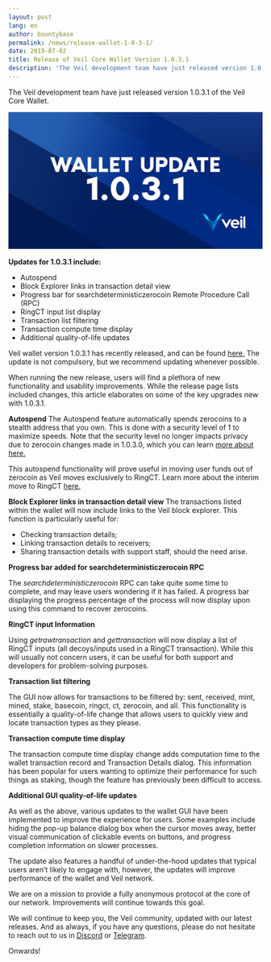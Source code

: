 ```yaml
---
layout: post
lang: en
author: bountybase
permalink: /news/release-wallet-1-0-3-1/
date: 2019-07-02
title: Release of Veil Core Wallet Version 1.0.3.1
description: 'The Veil development team have just released version 1.0.3.1 of the Veil Core Wallet.'
---
```


The Veil development team have just released version 1.0.3.1 of the Veil Core Wallet.

![](/uploads/blog/2019-07-02-wallet.png)

**Updates for 1.0.3.1 include:**

   -   Autospend  
   -   Block Explorer links in transaction detail view    
   -   Progress bar for searchdeterministiczerocoin Remote Procedure Call (RPC)   
   -   RingCT input list display   
   -   Transaction list filtering    
   -   Transaction compute time display 
   -   Additional quality-of-life updates

Veil wallet version 1.0.3.1 has recently released, and can be found [here.](https://github.com/Veil-Project/veil/releases) The update is not compulsory, but we recommend updating whenever possible.

When running the new release, users will find a plethora of new functionality and usability improvements. While the release page lists included changes, this article elaborates on some of the key upgrades new with 1.0.3.1.

**Autospend**
The Autospend feature automatically spends zerocoins to a stealth address that you own. This is done with a security level of 1 to maximize speeds. Note that the security level no longer impacts privacy due to zerocoin changes made in 1.0.3.0, which you can learn [more about here.](https://veil-project.com/blog/zerocoin-exploit/)


This autospend functionality will prove useful in moving user funds out of zerocoin as Veil moves exclusively to RingCT. Learn more about the interim move to RingCT [here.](https://veil-project.com/blog/2019-06-25-team-meeting/)


**Block Explorer links in transaction detail view**
The transactions listed within the wallet will now include links to the Veil block explorer. This function is particularly useful for:

-   Checking transaction details;   
-   Linking transaction details to receivers;    
-   Sharing transaction details with support staff, should the need arise.


**Progress bar added for searchdeterministiczerocoin RPC**


The *searchdeterministiczerocoin* RPC can take quite some time to complete, and may leave users wondering if it has failed. A progress bar displaying the progress percentage of the process will now display upon using this command to recover zerocoins.

**RingCT input Information**


Using *getrawtransaction* and *gettransaction* will now display a list of RingCT inputs (all decoys/inputs used in a RingCT transaction). While this will usually not concern users, it can be useful for both support and developers for problem-solving purposes.

**Transaction list filtering**

The GUI now allows for transactions to be filtered by: sent, received, mint, mined, stake, basecoin, ringct, ct, zerocoin, and all. This functionality is essentially a quality-of-life change that allows users to quickly view and locate transaction types as they please.

**Transaction compute time display**

The transaction compute time display change adds computation time to the wallet transaction record and Transaction Details dialog. This information has been popular for users wanting to optimize their performance for such things as staking, though the feature has previously been difficult to access.

**Additional GUI quality-of-life updates**

As well as the above, various updates to the wallet GUI have been implemented to improve the experience for users. Some examples include hiding the pop-up balance dialog box when the cursor moves away, better visual communication of clickable events on buttons, and progress completion information on slower processes.

The update also features a handful of under-the-hood updates that typical users aren’t likely to engage with, however, the updates will improve performance of the wallet and Veil network.

We are on a mission to provide a fully anonymous protocol at the core of our network. Improvements will continue towards this goal.

We will continue to keep you, the Veil community, updated with our latest releases. And as always, if you have any questions, please do not hesitate to reach out to us in [Discord](https://discord.veil-project.com/) or [Telegram](https://telegram.veil-project.com/).

Onwards!
